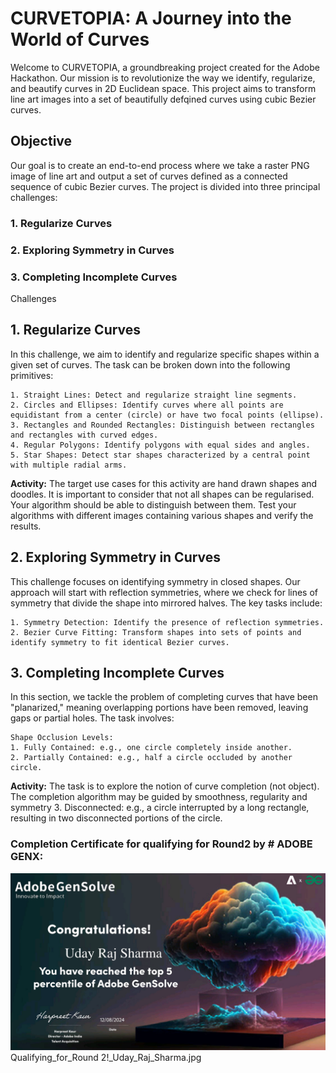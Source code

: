 # CURVETOPIA: A Journey into the World of Curves
Welcome to CURVETOPIA, a groundbreaking project created for the Adobe Hackathon. Our mission is to revolutionize the way we identify, regularize, and beautify curves in 2D Euclidean space. This project aims to transform line art images into a set of beautifully defqined curves using cubic Bezier curves.

## Objective
Our goal is to create an end-to-end process where we take a raster PNG image of line art and output a set of curves defined as a connected sequence of cubic Bezier curves.
The project is divided into three principal challenges:

### 1. Regularize Curves
### 2. Exploring Symmetry in Curves
### 3. Completing Incomplete Curves
Challenges

 ## 1. Regularize Curves
In this challenge, we aim to identify and regularize specific shapes within a given set of curves. The task can be broken down into the following primitives:

	1. Straight Lines: Detect and regularize straight line segments.
	2. Circles and Ellipses: Identify curves where all points are equidistant from a center (circle) or have two focal points (ellipse).
	3. Rectangles and Rounded Rectangles: Distinguish between rectangles and rectangles with curved edges.
	4. Regular Polygons: Identify polygons with equal sides and angles.
	5. Star Shapes: Detect star shapes characterized by a central point with multiple radial arms.

**Activity:** The target use cases for this activity are hand drawn shapes and doodles. It is important to consider that not all shapes can be regularised. Your algorithm should be able to distinguish between them. Test your algorithms with different images containing various shapes and verify the results. 
## 2. Exploring Symmetry in Curves
This challenge focuses on identifying symmetry in closed shapes. Our approach will start with reflection symmetries, where we check for lines of symmetry that divide the shape into mirrored halves. The key tasks include:

	1. Symmetry Detection: Identify the presence of reflection symmetries.
	2. Bezier Curve Fitting: Transform shapes into sets of points and identify symmetry to fit identical Bezier curves.
## 3. Completing Incomplete Curves
In this section, we tackle the problem of completing curves that have been "planarized," meaning overlapping portions have been removed, leaving gaps or partial holes. The task involves:

	Shape Occlusion Levels:
	1. Fully Contained: e.g., one circle completely inside another.
	2. Partially Contained: e.g., half a circle occluded by another circle.

 **Activity:** The task is to explore the notion of curve completion (not object). The completion algorithm may be guided by smoothness, regularity and symmetry
	3. Disconnected: e.g., a circle interrupted by a long rectangle, resulting in two disconnected portions of the circle.

 
### Completion Certificate for qualifying for Round2 by # ADOBE GENX:
 ![image info](Qualifying_for_Round2!_Uday_Raj_Sharma.jpg) 
Qualifying_for_Round 2!_Uday_Raj_Sharma.jpg
